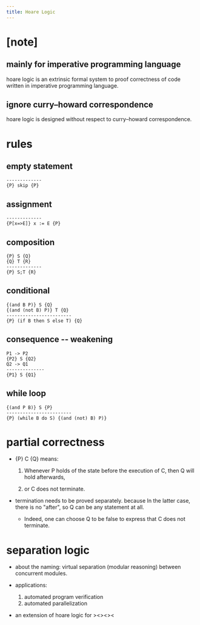 ```yaml
---
title: Hoare Logic
---
```


# [note]

## mainly for imperative programming language

hoare logic is an extrinsic formal system
to proof correctness
of code written in imperative programming language.

## ignore curry–howard correspondence

hoare logic is designed without respect
to curry–howard correspondence.

# rules

## empty statement

```
-------------
{P} skip {P}
```

## assignment

```
-------------
{P[x=>E]} x := E {P}
```


## composition

```
{P} S {Q}
{Q} T {R}
-------------
{P} S;T {R}
```

## conditional

```
{(and B P)} S {Q}
{(and (not B) P)} T {Q}
------------------------
{P} (if B then S else T) {Q}
```

## consequence -- weakening

```
P1 -> P2
{P2} S {Q2}
Q2 -> Q1
--------------
{P1} S {Q1}
```

## while loop

```
{(and P B)} S {P}
------------------------
{P} (while B do S) {(and (not) B) P)}
```

# partial correctness

- {P} C {Q} means:

  1. Whenever P holds of the state before the execution of C,
     then Q will hold afterwards,

  2. or C does not terminate.

- termination needs to be proved separately.
  because In the latter case, there is no "after",
  so Q can be any statement at all.

  - Indeed, one can choose Q to be false
    to express that C does not terminate.

# separation logic

- about the naming:
  virtual separation (modular reasoning) between concurrent modules.

- applications:

  1. automated program verification
  2. automated parallelization

- an extension of hoare logic for ><><><
